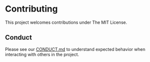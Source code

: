 # Contributing

This project welcomes contributions under The MIT License.


## Conduct

Please see our [CONDUCT.md](CONDUCT.md) to understand expected behavior when interacting with others in the project.
